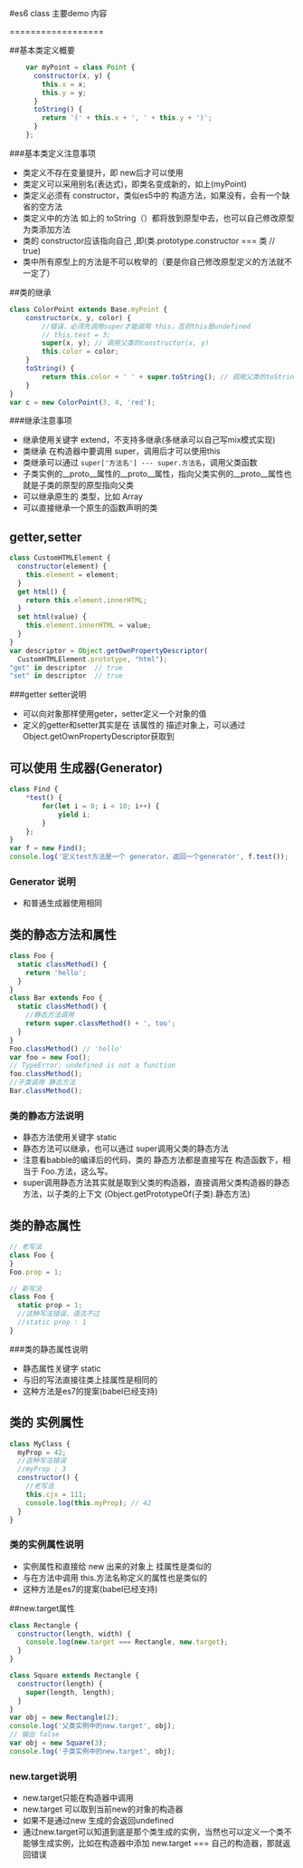 #es6 class 主要demo 内容


==================

##基本类定义概要

``` javascript
	var myPoint = class Point {
	  constructor(x, y) {
	    this.x = x;
	    this.y = y;
	  }
	  toString() {
	    return '(' + this.x + ', ' + this.y + ')';
	  }
	};
```
###基本类定义注意事项
-  类定义不存在变量提升，即 new后才可以使用
-  类定义可以采用别名(表达式)，即类名变成新的，如上(myPoint)
-  类定义必须有 constructor，类似es5中的 构造方法，如果没有，会有一个缺省的空方法
-  类定义中的方法 如上的 toString（）都将放到原型中去，也可以自己修改原型为类添加方法
-  类的 constructor应该指向自己 ,即(类.prototype.constructor === 类 // true)
-  类中所有原型上的方法是不可以枚举的（要是你自己修改原型定义的方法就不一定了）

##类的继承
``` javascript
class ColorPoint extends Base.myPoint {
	constructor(x, y, color) {
		//错误，必须先调用super才能调用 this，否则this是undefined
		// this.test = 3;
		super(x, y); // 调用父类的constructor(x, y)
		this.color = color;
	}
	toString() {
		return this.color + ' ' + super.toString(); // 调用父类的toString()
	}
}
var c = new ColorPoint(3, 4, 'red');
```

###继承注意事项
-  继承使用关键字 extend，不支持多继承(多继承可以自己写mix模式实现)
-  类继承 在构造器中要调用 super，调用后才可以使用this
-  类继承可以通过 ```super['方法名'] --- super.方法名```，调用父类函数
-  子类实例的__proto__属性的__proto__属性，指向父类实例的__proto__属性也就是子类的原型的原型指向父类
-  可以继承原生的 类型，比如 Array
-  可以直接继承一个原生的函数声明的类

## getter,setter
``` javascript
class CustomHTMLElement {
  constructor(element) {
    this.element = element;
  }
  get html() {
    return this.element.innerHTML;
  }
  set html(value) {
    this.element.innerHTML = value;
  }
}
var descriptor = Object.getOwnPropertyDescriptor(
  CustomHTMLElement.prototype, "html");
"get" in descriptor  // true
"set" in descriptor  // true
```
###getter setter说明
- 可以向对象那样使用geter，setter定义一个对象的值
- 定义的getter和setter其实是在 该属性的 描述对象上，可以通过 Object.getOwnPropertyDescriptor获取到

## 可以使用 生成器(Generator)
``` javascript
class Find {
	*test() {
		for(let i = 0; i < 10; i++) {
			yield i;
		}
	};
}
var f = new Find();
console.log('定义test方法是一个 generator，返回一个generator', f.test());
```
### Generator 说明
-  和普通生成器使用相同

## 类的静态方法和属性
``` javascript
class Foo {
  static classMethod() {
    return 'hello';
  }
}
class Bar extends Foo {
  static classMethod() {
	//静态方法调用
    return super.classMethod() + ', too';
  }
}
Foo.classMethod() // 'hello'
var foo = new Foo();
// TypeError: undefined is not a function
foo.classMethod();
//子类调用 静态方法
Bar.classMethod();
```
### 类的静态方法说明
- 静态方法使用关键字 static
- 静态方法可以继承，也可以通过 super调用父类的静态方法
- 注意看babble的编译后的代码，类的 静态方法都是直接写在 构造函数下，相当于 Foo.方法，这么写。
- super调用静态方法其实就是取到父类的构造器，直接调用父类构造器的静态方法，以子类的上下文 (Object.getPrototypeOf(子类).静态方法)

## 类的静态属性
``` javascript
// 老写法
class Foo {
}
Foo.prop = 1;

// 新写法
class Foo {
  static prop = 1;
  //这种写法错误，语法不过
  //static prop : 1
}
```
###类的静态属性说明
- 静态属性关键字  static
- 与旧的写法直接往类上挂属性是相同的
-  这种方法是es7的提案(babel已经支持)

## 类的 实例属性
``` javascript
class MyClass {
  myProp = 42;
  //这种写法错误
  //myProp : 3
  constructor() {
    //老写法
	this.cjx = 111;
    console.log(this.myProp); // 42
  }
}
```
### 类的实例属性说明
- 实例属性和直接给 new 出来的对象上 挂属性是类似的
- 与在方法中调用 this.方法名称定义的属性也是类似的
- 这种方法是es7的提案(babel已经支持)

##new.target属性
``` javascript
class Rectangle {
  constructor(length, width) {
    console.log(new.target === Rectangle, new.target);
  }
}

class Square extends Rectangle {
  constructor(length) {
    super(length, length);
  }
}
var obj = new Rectangle(2);
console.log('父类实例中的new.target', obj);
// 输出 false
var obj = new Square(3); 
console.log('子类实例中的new.target', obj);
```

### new.target说明
- new.target只能在构造器中调用
- new.target 可以取到当前new的对象的构造器
- 如果不是通过new 生成的会返回undefined
- 通过new.target可以知道到底是那个类生成的实例，当然也可以定义一个类不能够生成实例，比如在构造器中添加  new.target === 自己的构造器，那就返回错误

